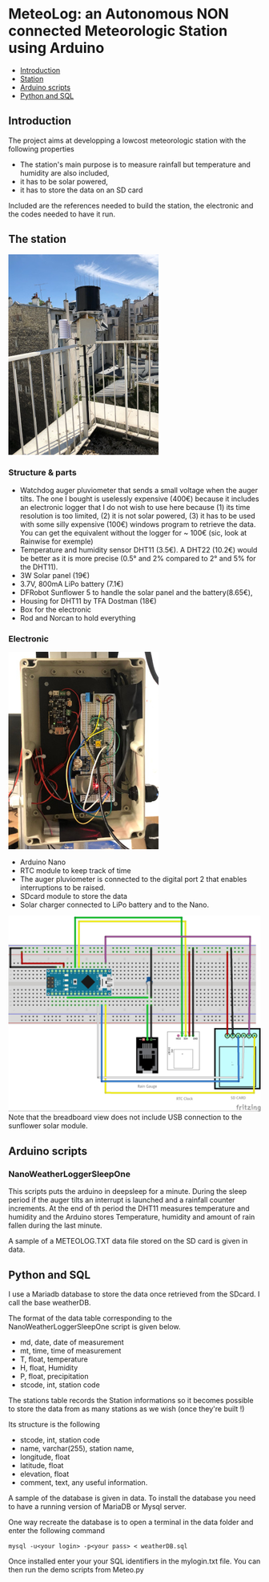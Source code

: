# MeteoLog: an Autonomous NON connected Meteorologic Station using Arduino

* [Introduction](##introduction)
* [Station](##station)
* [Arduino scripts](##arduino-scripts)
* [Python and SQL](##python-and-sql)




## Introduction

The project aims at developping a lowcost meteorologic station with the following properties
* The station's main purpose is to measure rainfall but temperature and humidity are also included,
* it has to be solar powered,
* it has to store the data on an SD card

Included are the references needed to build the station, the electronic and the codes needed to have it run.


## The station

![](./data/IMG_1832.jpg)

### Structure & parts

* Watchdog auger pluviometer that sends a small voltage when the auger tilts. The one I bought is uselessly expensive (400€) because  it includes an electronic logger that I do not wish to use here because (1) its time resolution is too limited, (2) it is not solar powered, (3) it has to be used with some silly expensive (100€) windows program to retrieve the data.
You can get the equivalent without the logger for ~ 100€ (sic, look at Rainwise for exemple)
* Temperature and humidity sensor DHT11 (3.5€). A DHT22 (10.2€) would be better as it is more precise (0.5° and 2% compared to 2° and 5% for the DHT11).
* 3W Solar panel (19€)
* 3.7V, 800mA LiPo battery (7.1€)
* DFRobot Sunflower 5 to handle the solar panel and the battery(8.65€),
* Housing for DHT11 by TFA Dostman (18€)
* Box for the electronic
* Rod and Norcan to hold everything

### Electronic

![](./data/IMG_1826.jpg)


* Arduino Nano
* RTC module to keep track of time
* The auger pluviometer is connected to the digital port 2 that enables interruptions to be raised.
* SDcard module to store the data
* Solar charger connected to LiPo battery and to the Nano.

![](./sketch/MeteoLog_bb.jpg)
Note that the breadboard view  does not include USB connection to the sunflower solar module.



## Arduino scripts

### NanoWeatherLoggerSleepOne

This scripts puts the arduino in deepsleep for a minute. During the sleep period if the auger tilts an interrupt is launched and a rainfall counter increments. At the end of th period the DHT11 measures temperature and humidity and the Arduino stores Temperature, humidity and amount of rain fallen during the last minute.

A sample of a METEOLOG.TXT data file stored on the SD card is given in data.

## Python and SQL

I use a Mariadb database to store the data once retrieved from the SDcard. I call the base weatherDB.


The format of the data table corresponding to the NanoWeatherLoggerSleepOne script is given below.

* md, date, date of measurement
* mt, time, time of measurement
* T, float, temperature
* H, float, Humidity
* P, float, precipitation
* stcode, int, station code

The stations table records the Station informations so it becomes possible to store the data from as many stations as we wish (once they're built !)

Its structure is the following

* stcode, int, station code
* name, varchar(255), station name,
* longitude, float
* latitude, float
* elevation, float
* comment, text, any useful information.

A sample of the database is given in data. To install the database you need to have a running version of MariaDB or Mysql server.

One way recreate the database is to open a terminal in the data folder and enter the following command
```mysql
mysql -u<your login> -p<your pass> < weatherDB.sql
```

 Once installed
enter your  your SQL identifiers  in the mylogin.txt file.
You can then run the demo scripts from Meteo.py
